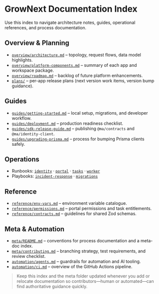 # GrowNext Documentation Index

Use this index to navigate architecture notes, guides, operational references, and
process documentation.

## Overview & Planning

- [`overview/architecture.md`](overview/architecture.md) – topology, request flows, data model highlights.
- [`overview/platform-components.md`](overview/platform-components.md) – summary of each app and workspace package.
- [`overview/roadmap.md`](overview/roadmap.md) – backlog of future platform enhancements.
- [`plans/`](plans/README.md) – per-app release plans (next version work items, version bump guidance).

## Guides

- [`guides/getting-started.md`](guides/getting-started.md) – local setup, migrations, and developer workflow.
- [`guides/deployment.md`](guides/deployment.md) – production readiness checklist.
- [`guides/sdk-release-guide.md`](guides/sdk-release-guide.md) – publishing `@ma/contracts` and `@ma/identity-client`.
- [`guides/upgrading-prisma.md`](guides/upgrading-prisma.md) – process for bumping Prisma clients safely.

## Operations

- Runbooks: [`identity`](operations/runbooks/identity.md) · [`portal`](operations/runbooks/portal.md) · [`tasks`](operations/runbooks/tasks.md) · [`worker`](operations/runbooks/worker.md)
- Playbooks: [`incident-response`](operations/playbooks/incident-response.md) · [`migrations`](operations/playbooks/migrations.md)

## Reference

- [`reference/env-vars.md`](reference/env-vars.md) – environment variable catalogue.
- [`reference/permissions.md`](reference/permissions.md) – portal permissions and task entitlements.
- [`reference/contracts.md`](reference/contracts.md) – guidelines for shared Zod schemas.

## Meta & Automation

- [`meta/README.md`](meta/README.md) – conventions for process documentation and a meta-doc index.
- [`meta/contributing.md`](meta/contributing.md) – branching strategy, test requirements, and review checklist.
- [`automation/agents.md`](automation/agents.md) – guardrails for automation and AI tooling.
- [`automation/ci.md`](automation/ci.md) – overview of the GitHub Actions pipeline.

> Keep this index and the meta folder updated whenever you add or relocate
> documentation so contributors—human or automated—can find authoritative guidance
> quickly.

